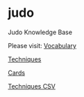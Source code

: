 # judo
Judo Knowledge Base

Please visit: 
[Vocabulary](docs/vocabulary.md)

[Techniques](docs/techniques.md)

[Cards](docs/cards.html)

[Techniques CSV](data/techniques/techniques.csv)
